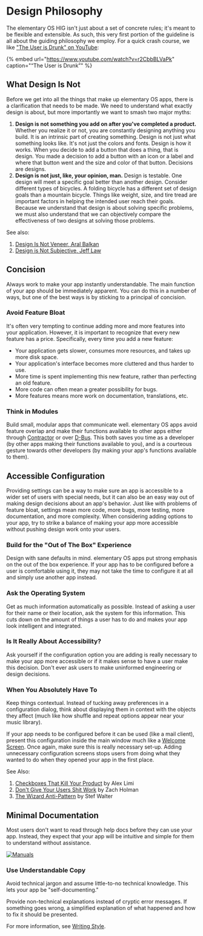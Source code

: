 # Design Philosophy

The elementary OS HIG isn't just about a set of concrete rules; it's meant to be flexible and extensible. As such, this very first portion of the guideline is all about the guiding philosophy we employ. For a quick crash course, we like ["The User is Drunk" on YouTube](https://www.youtube.com/watch?v=r2CbbBLVaPk):

{% embed url="https://www.youtube.com/watch?v=r2CbbBLVaPk" caption="“The User is Drunk”" %}

## What Design Is Not <a id="what-design-is-not"></a>

Before we get into all the things that make up elementary OS apps, there is a clarification that needs to be made. We need to understand what exactly design is about, but more importantly we want to smash two major myths:

1. **Design is not something you add on after you've completed a product.** Whether you realize it or not, you are constantly designing anything you build. It is an intrinsic part of creating something. Design is not just what something looks like. It's not just the colors and fonts. Design is how it works. When you decide to add a button that does a thing, that is design. You made a decision to add a button with an icon or a label and where that button went and the size and color of that button. Decisions are designs.
2. **Design is not just, like, your opinion, man.** Design is testable. One design will meet a specific goal better than another design. Consider different types of bicycles. A folding bicycle has a different set of design goals than a mountain bicycle. Things like weight, size, and tire tread are important factors in helping the intended user reach their goals. Because we understand that design is about solving specific problems, we must also understand that we can objectively compare the effectiveness of two designs at solving those problems.

See also:

1. [Design Is Not Veneer, Aral Balkan](https://ar.al/notes/design-is-not-veneer/)
2. [Design is Not Subjective, Jeff Law](https://web.archive.org/web/20181208131017/http://www.jefflaw.ca/design-is-not-subjective/)

## Concision <a id="concision"></a>

Always work to make your app instantly understandable. The main function of your app should be immediately apparent. You can do this in a number of ways, but one of the best ways is by sticking to a principal of concision.

### Avoid Feature Bloat <a id="avoid-feature-bloat"></a>

It's often very tempting to continue adding more and more features into your application. However, it is important to recognize that every new feature has a price. Specifically, every time you add a new feature:

* Your application gets slower, consumes more resources, and takes up more disk space.
* Your application's interface becomes more cluttered and thus harder to use.
* More time is spent implementing this new feature, rather than perfecting an old feature.
* More code can often mean a greater possibility for bugs.
* More features means more work on documentation, translations, etc.

### Think in Modules <a id="think-in-modules"></a>

Build small, modular apps that communicate well. elementary OS apps avoid feature overlap and make their functions available to other apps either through [Contractor](design-philosophy.md#contractor) or over [D-Bus](https://www.freedesktop.org/wiki/Software/dbus/). This both saves you time as a developer \(by other apps making their functions available to you\), and is a courteous gesture towards other developers \(by making your app's functions available to them\).

## Accessible Configuration <a id="accessible-configuration"></a>

Providing settings can be a way to make sure an app is accessible to a wider set of users with special needs, but it can also be an easy way out of making design decisions about an app's behavior. Just like with problems of feature bloat, settings mean more code, more bugs, more testing, more documentation, and more complexity. When considering adding options to your app, try to strike a balance of making your app more accessible without pushing design work onto your users.

### Build for the "Out of The Box" Experience <a id="build-for-the-out-of-the-box-experience"></a>

Design with sane defaults in mind. elementary OS apps put strong emphasis on the out of the box experience. If your app has to be configured before a user is comfortable using it, they may not take the time to configure it at all and simply use another app instead.

### Ask the Operating System <a id="ask-the-operating-system"></a>

Get as much information automatically as possible. Instead of asking a user for their name or their location, ask the system for this information. This cuts down on the amount of things a user has to do and makes your app look intelligent and integrated.

### Is It Really About Accessibility? <a id="is-it-really-about-a11y"></a>

Ask yourself if the configuration option you are adding is really necessary to make your app more accessible or if it makes sense to have a user make this decision. Don't ever ask users to make uninformed engineering or design decisions.

### When You Absolutely Have To <a id="when-you-absolutely-have-to"></a>

Keep things contextual. Instead of tucking away preferences in a configuration dialog, think about displaying them in context with the objects they affect \(much like how shuffle and repeat options appear near your music library\).

If your app needs to be configured before it can be used \(like a mail client\), present this configuration inside the main window much like a [Welcome Screen](design-philosophy.md#welcome-screen). Once again, make sure this is really necessary set-up. Adding unnecessary configuration screens stops users from doing what they wanted to do when they opened your app in the first place.

See Also:

1. [Checkboxes That Kill Your Product](https://limi.net/checkboxes) by Alex Limi
2. [Don't Give Your Users Shit Work](https://zachholman.com/posts/shit-work/) by Zach Holman
3. [The Wizard Anti-Pattern](http://stef.thewalter.net/installer-anti-pattern.html) by Stef Walter

## Minimal Documentation <a id="minimal-documentation"></a>

Most users don't want to read through help docs before they can use your app. Instead, they expect that your app will be intuitive and simple for them to understand without assistance.

[![Manuals](https://imgs.xkcd.com/comics/manuals.png)](https://xkcd.com/1343/)

### Use Understandable Copy <a id="use-understandable-copy"></a>

Avoid technical jargon and assume little-to-no technical knowledge. This lets your app be "self-documenting."

Provide non-technical explanations instead of cryptic error messages. If something goes wrong, a simplified explanation of what happened and how to fix it should be presented.

For more information, see [Writing Style](design-philosophy.md#writing-style).

